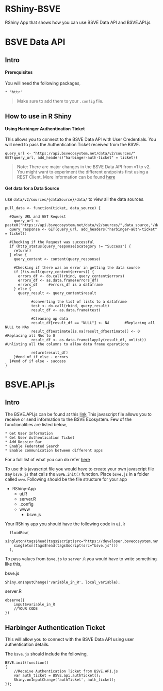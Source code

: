 # RShiny-BSVE
RShiny App that shows how you can use BSVE Data API and BSVE.API.js

# BSVE Data API
## Intro
#### Prerequisites
You will need the following packages,

	* 'httr'

>Make sure to add them to your `.config` file.

## How to use in R Shiny
#### Using Harbinger Authentication Ticket
This allows you to connect to the BSVE Data API with User Credentials. You will need to pass the Authentication Ticket received from the BSVE.

```
query_url <- "https://api.bsvecosystem.net/data/v2/sources/"
GET(query_url, add_headers("harbinger-auth-ticket" = ticket))
```

> Note: There are major changes in the BSVE Data API from v1 to v2. You might want to experiment the different endpoints first using a REST Client. More information can be found [here](http://developer.bsvecosystem.net/wp/tutorials/bsve-data-api/api-reference/)

#### Get data for a Data Source
use `data/v2/sources/{dataSource}/data/` to view all the data sources.

```
pull_data <- function(ticket, data_source) {

  #Query URL and GET Request
	query_url <- paste0("https://api.bsvecosystem.net/data/v2/sources/",data_source,"/data")
  query_response <- GET(query_url, add_headers("harbinger-auth-ticket" = ticket))

  #Checking if the Request was successful
  if (http_status(query_response)$category != "Success") {
    return()
  } else {
    query_content <- content(query_response)

    #Checking if there was an error in getting the data source
    if (!is.null(query_content$errors)) {
      errors_df <- do.call(rbind, query_content$errors)
      errors_df <- as.data.frame(errors_df)
      errors_df		#errors_df is a dataframe
    } else {
      query_result <- query_content$result

			#converting the list of lists to a dataframe
			test <- do.call(rbind, query_result)
			result_df <- as.data.frame(test)

			#Cleaning up data
			result_df[result_df == "NULL"] <- NA       #Replacing all NULL to NAs
			result_df$estimate[is.na(result_df$estimate)] <- 0        #Replacing all NAs to 0
			result_df <- as.data.frame(lapply(result_df, unlist))     #Unlisting all the columns to allow data frame operations

			return(result_df)
    }#end of if else - errors
  }#end of if else - success
}
```



# BSVE.API.js
## Intro

The BSVE.API.js can be found at this [link](https://developer.bsvecosystem.net/sdk/api/BSVE.API.js)
This javascript file allows you to receive or send information to the BSVE Ecosystem. Few of the functionalities are listed below,

	* Get User Information
	* Get User Authentication Ticket
	* Add Dossier Bar
	* Enable Federated Search
	* Enable communication between different apps
For a full list of what you can do refer [here](http://developer.bsvecosystem.net/wp/api-reference/)

To use this javascript file you would have to create your own javascript file say `bsve.js` that calls the `BSVE.init()` function. Place `bsve.js` in a folder called `www`. Following should be the file structure for your app
* RShiny-App
	* ui.R
	* server.R
	* .config
	* www
		* bsve.js

Your RShiny app you should have the following code in `ui.R`
```
  fluidRow(
    singleton(tags$head(tags$script(src="https://developer.bsvecosystem.net/sdk/api/BSVE.API.js")))
    singleton(tags$head(tags$script(src="bsve.js")))
  ),
```

To pass values from `bsve.js` to `server.R` you would have to write something like this,

bsve.js
```
Shiny.onInputChange('variable_in_R', local_variable);
```

server.R
```
observe({
    input$variable_in_R
    //YOUR CODE
})
```

## Harbinger Authentication Ticket
This will allow you to connect with the BSVE Data API using user authentication details.

The `bsve.js` should include the following,

```
BSVE.init(function()
{
	//Receive Authentication Ticket from BSVE.API.js
	var auth_ticket = BSVE.api.authTicket();
	Shiny.onInputChange('authTicket', auth_ticket);
});
```
